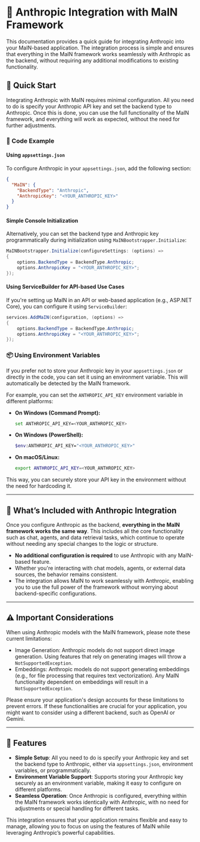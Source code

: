 # 🧠 Anthropic Integration with MaIN Framework

This documentation provides a quick guide for integrating Anthropic into your MaIN-based application. The integration process is simple and ensures that everything in the MaIN framework works seamlessly with Anthropic as the backend, without requiring any additional modifications to existing functionality.

## 🚀 Quick Start

Integrating Anthropic with MaIN requires minimal configuration. All you need to do is specify your Anthropic API key and set the backend type to Anthropic. Once this is done, you can use the full functionality of the MaIN framework, and everything will work as expected, without the need for further adjustments.

### 📝 Code Example

#### Using `appsettings.json`

To configure Anthropic in your `appsettings.json`, add the following section:

```json
{
  "MaIN": {
    "BackendType": "Anthropic",
    "AnthropicKey": "<YOUR_ANTHROPIC_KEY>"
  }
}
```

#### Simple Console Initialization

Alternatively, you can set the backend type and Anthropic key programmatically during initialization using `MaINBootstrapper.Initialize`:

```csharp
MaINBootstrapper.Initialize(configureSettings: (options) =>
{
    options.BackendType = BackendType.Anthropic;
    options.AnthropicKey = "<YOUR_ANTHROPIC_KEY>";
});
```

#### Using ServiceBuilder for API-based Use Cases

If you're setting up MaIN in an API or web-based application (e.g., ASP.NET Core), you can configure it using `ServiceBuilder`:

```csharp
services.AddMaIN(configuration, (options) =>
{
    options.BackendType = BackendType.Anthropic;
    options.AnthropicKey = "<YOUR_ANTHROPIC_KEY>";
});
```

### 📦 Using Environment Variables

If you prefer not to store your Anthropic key in your `appsettings.json` or directly in the code, you can set it using an environment variable. This will automatically be detected by the MaIN framework.

For example, you can set the `ANTHROPIC_API_KEY` environment variable in different platforms:

- **On Windows (Command Prompt):**

  ```bash
  set ANTHROPIC_API_KEY=<YOUR_ANTHROPIC_KEY>
  ```

- **On Windows (PowerShell):**

  ```bash
  $env:ANTHROPIC_API_KEY="<YOUR_ANTHROPIC_KEY>"
  ```

- **On macOS/Linux:**

  ```bash
  export ANTHROPIC_API_KEY=<YOUR_ANTHROPIC_KEY>
  ```

This way, you can securely store your API key in the environment without the need for hardcoding it.

---

## 🔹 What’s Included with Anthropic Integration

Once you configure Anthropic as the backend, **everything in the MaIN framework works the same way**. This includes all the core functionality such as chat, agents, and data retrieval tasks, which continue to operate without needing any special changes to the logic or structure.

- **No additional configuration is required** to use Anthropic with any MaIN-based feature.
- Whether you're interacting with chat models, agents, or external data sources, the behavior remains consistent.
- The integration allows MaIN to work seamlessly with Anthropic, enabling you to use the full power of the framework without worrying about backend-specific configurations.

---

## ⚠️ Important Considerations

When using Anthropic models with the MaIN framework, please note these current limitations:

- Image Generation: Anthropic models do not support direct image generation. Using features that rely on generating images will throw a `NotSupportedException`.
- Embeddings: Anthropic models do not support generating embeddings (e.g., for file processing that requires text vectorization). Any MaIN functionality dependent on embeddings will result in a `NotSupportedException`.

Please ensure your application's design accounts for these limitations to prevent errors. If these functionalities are crucial for your application, you might want to consider using a different backend, such as OpenAI or Gemini.

---

## 🔧 Features

- **Simple Setup**: All you need to do is specify your Anthropic key and set the backend type to Anthropic, either via `appsettings.json`, environment variables, or programmatically.
- **Environment Variable Support**: Supports storing your Anthropic key securely as an environment variable, making it easy to configure on different platforms.
- **Seamless Operation**: Once Anthropic is configured, everything within the MaIN framework works identically with Anthropic, with no need for adjustments or special handling for different tasks.

This integration ensures that your application remains flexible and easy to manage, allowing you to focus on using the features of MaIN while leveraging Anthropic’s powerful capabilities.
